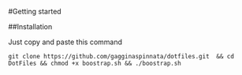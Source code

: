 #Getting started

##Installation

Just copy and paste this command

	git clone https://github.com/gagginaspinnata/dotfiles.git  && cd DotFiles && chmod +x boostrap.sh && ./boostrap.sh

